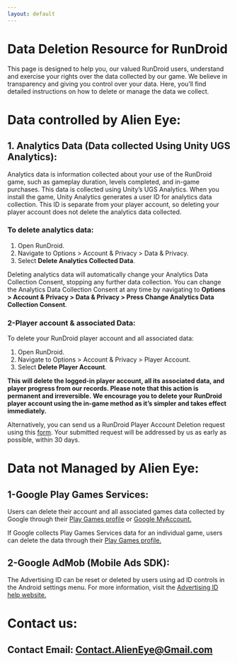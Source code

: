```yaml
---
layout: default
---
```


# Data Deletion Resource for RunDroid
This page is designed to help you, our valued RunDroid users, understand and exercise your rights over the data collected by our game. We believe in transparency and giving you control over your data. Here, you’ll find detailed instructions on how to delete or manage the data we collect.

# Data controlled by Alien Eye:
## 1. Analytics Data (Data collected Using Unity UGS Analytics):
Analytics data is information collected about your use of the RunDroid game, such as gameplay duration, levels completed, and in-game purchases.
This data is collected using Unity’s UGS Analytics.
When you install the game, Unity Analytics generates a user ID for analytics data collection.
This ID is separate from your player account, so deleting your player account does not delete the analytics data collected.

### To delete analytics data:
1. Open RunDroid.
2. Navigate to Options > Account & Privacy > Data & Privacy.
3. Select **Delete Analytics Collected Data**.

Deleting analytics data will automatically change your Analytics Data Collection Consent, stopping any further data collection.
You can change the Analytics Data Collection Consent at any time by navigating to **Options > Account & Privacy > Data & Privacy > Press Change Analytics Data Collection Consent**.


### 2-Player account & associated Data:
To delete your RunDroid player account and all associated data:
1. Open RunDroid.
2. Navigate to Options > Account & Privacy > Player Account.
3. Select **Delete Player Account**.
  
**This will delete the logged-in player account, all its associated data, and player progress from our records. Please note that this action is permanent and irreversible.**
**We encourage you to delete your RunDroid player account using the in-game method as it’s simpler and takes effect immediately.**

Alternatively, you can send us a RunDroid Player Account Deletion request using this [form](https://docs.google.com/forms/d/e/1FAIpQLSehvgIwG_jp7271qBsDBL6BDsxB-zNSnFnyV5R8h3HqqXIDPA/viewform?usp=sf_link). Your submitted request will be addressed by us as early as possible, within 30 days.

# Data not Managed by Alien Eye:
## 1-Google Play Games Services:
Users can delete their account and all associated games data collected by Google through their [Play Games profile](https://play.google.com/games/profile) or [Google MyAccount.](https://myaccount.google.com/)

If Google collects Play Games Services data for an individual game, users can delete the data through their [Play Games profile.](https://play.google.com/games/profile)

## 2-Google AdMob (Mobile Ads SDK):
The Advertising ID can be reset or deleted by users using ad ID controls in the Android settings menu. For more information, visit the [Advertising ID help website.](https://support.google.com/googleplay/android-developer/answer/6048248#zippy=%2Creset-your-devices-advertising-id%2Cdelete-your-devices-advertising-id)



# Contact us:

## Contact Email: Contact.AlienEye@Gmail.com
